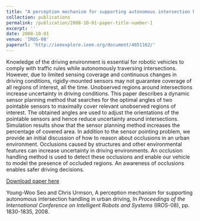 ```yaml
---
title: "A perception mechanism for supporting autonomous intersection handling in urban driving"
collection: publications
permalink: /publication/2008-10-01-paper-title-number-1
excerpt: ''
date: 2008-10-01
venue: 'IROS-08'
paperurl: 'http://ieeexplore.ieee.org/document/4651162/'
---
```

Knowledge of the driving environment is essential for robotic vehicles to comply with traffic rules while autonomously traversing intersections. However, due to limited sensing coverage and continuous changes in driving conditions, rigidly-mounted sensors may not guarantee coverage of all regions of interest, all the time. Unobserved regions around intersections increase uncertainty in driving conditions. This paper describes a dynamic sensor planning method that searches for the optimal angles of two pointable sensors to maximally cover relevant unobserved regions of interest. The obtained angles are used to adjust the orientations of the pointable sensors and hence reduce uncertainty around intersections. Simulation results show that the sensor planning method increases the percentage of covered area. In addition to the sensor pointing problem, we provide an initial discussion of how to reason about occlusions in an urban environment. Occlusions caused by structures and other environmental features can increase uncertainty in driving environments. An occlusion handling method is used to detect these occlusions and enable our vehicle to model the presence of occluded regions. An awareness of occlusions enables safer driving decisions.

[Download paper here](http://ieeexplore.ieee.org/document/4651162/)

Young-Woo Seo and Chris Urmson, A perception mechanism for supporting autonomous intersection handling in urban driving, In <i>Proceedings of the International Conference on Intelligent Robots and Systems</i> (IROS-08), pp. 1830-1835, 2008. 